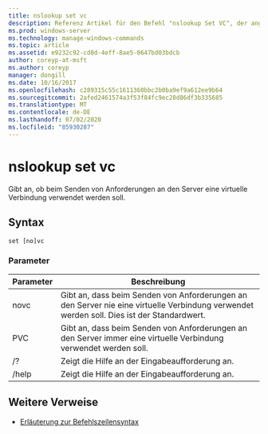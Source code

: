 ```yaml
---
title: nslookup set vc
description: Referenz Artikel für den Befehl "nslookup Set VC", der angibt, ob beim Senden von Anforderungen an den Server eine virtuelle Verbindung verwendet werden soll.
ms.prod: windows-server
ms.technology: manage-windows-commands
ms.topic: article
ms.assetid: e9232c92-cd8d-4eff-8ae5-0647bd03bdcb
author: coreyp-at-msft
ms.author: coreyp
manager: dongill
ms.date: 10/16/2017
ms.openlocfilehash: c289315c55c1611360bbc2b0ba9ef9a612ee9b64
ms.sourcegitcommit: 2afed2461574a3f53f84fc9ec28d86df3b335685
ms.translationtype: MT
ms.contentlocale: de-DE
ms.lasthandoff: 07/02/2020
ms.locfileid: "85930287"
---
```

# <a name="nslookup-set-vc"></a>nslookup set vc

Gibt an, ob beim Senden von Anforderungen an den Server eine virtuelle Verbindung verwendet werden soll.

## <a name="syntax"></a>Syntax

```
set [no]vc
```

### <a name="parameters"></a>Parameter


| Parameter | Beschreibung |
| ---------- | ---------- |
| novc | Gibt an, dass beim Senden von Anforderungen an den Server nie eine virtuelle Verbindung verwendet werden soll. Dies ist der Standardwert. |
| PVC | Gibt an, dass beim Senden von Anforderungen an den Server immer eine virtuelle Verbindung verwendet werden soll. |
| /? | Zeigt die Hilfe an der Eingabeaufforderung an. |
| /help | Zeigt die Hilfe an der Eingabeaufforderung an. |

## <a name="additional-references"></a>Weitere Verweise

- [Erläuterung zur Befehlszeilensyntax](command-line-syntax-key.md)
